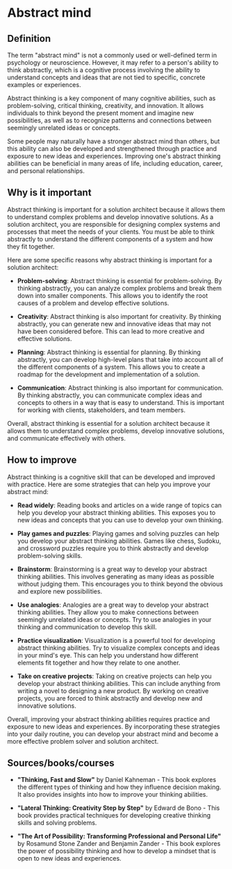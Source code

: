 # Abstract mind

## Definition

The term "abstract mind" is not a commonly used or well-defined term in psychology or neuroscience. However, it may refer to a person's ability to think abstractly, which is a cognitive process involving the ability to understand concepts and ideas that are not tied to specific, concrete examples or experiences.

Abstract thinking is a key component of many cognitive abilities, such as problem-solving, critical thinking, creativity, and innovation. It allows individuals to think beyond the present moment and imagine new possibilities, as well as to recognize patterns and connections between seemingly unrelated ideas or concepts.

Some people may naturally have a stronger abstract mind than others, but this ability can also be developed and strengthened through practice and exposure to new ideas and experiences. Improving one's abstract thinking abilities can be beneficial in many areas of life, including education, career, and personal relationships.

## Why is it important

Abstract thinking is important for a solution architect because it allows them to understand complex problems and develop innovative solutions. As a solution architect, you are responsible for designing complex systems and processes that meet the needs of your clients. You must be able to think abstractly to understand the different components of a system and how they fit together.

Here are some specific reasons why abstract thinking is important for a solution architect:

- **Problem-solving**: Abstract thinking is essential for problem-solving. By thinking abstractly, you can analyze complex problems and break them down into smaller components. This allows you to identify the root causes of a problem and develop effective solutions.

- **Creativity**: Abstract thinking is also important for creativity. By thinking abstractly, you can generate new and innovative ideas that may not have been considered before. This can lead to more creative and effective solutions.

- **Planning**: Abstract thinking is essential for planning. By thinking abstractly, you can develop high-level plans that take into account all of the different components of a system. This allows you to create a roadmap for the development and implementation of a solution.

- **Communication**: Abstract thinking is also important for communication. By thinking abstractly, you can communicate complex ideas and concepts to others in a way that is easy to understand. This is important for working with clients, stakeholders, and team members.

Overall, abstract thinking is essential for a solution architect because it allows them to understand complex problems, develop innovative solutions, and communicate effectively with others.

## How to improve

Abstract thinking is a cognitive skill that can be developed and improved with practice. Here are some strategies that can help you improve your abstract mind:

- **Read widely**: Reading books and articles on a wide range of topics can help you develop your abstract thinking abilities. This exposes you to new ideas and concepts that you can use to develop your own thinking.

- **Play games and puzzles**: Playing games and solving puzzles can help you develop your abstract thinking abilities. Games like chess, Sudoku, and crossword puzzles require you to think abstractly and develop problem-solving skills.

- **Brainstorm**: Brainstorming is a great way to develop your abstract thinking abilities. This involves generating as many ideas as possible without judging them. This encourages you to think beyond the obvious and explore new possibilities.

- **Use analogies**: Analogies are a great way to develop your abstract thinking abilities. They allow you to make connections between seemingly unrelated ideas or concepts. Try to use analogies in your thinking and communication to develop this skill.

- **Practice visualization**: Visualization is a powerful tool for developing abstract thinking abilities. Try to visualize complex concepts and ideas in your mind's eye. This can help you understand how different elements fit together and how they relate to one another.

- **Take on creative projects**: Taking on creative projects can help you develop your abstract thinking abilities. This can include anything from writing a novel to designing a new product. By working on creative projects, you are forced to think abstractly and develop new and innovative solutions.

Overall, improving your abstract thinking abilities requires practice and exposure to new ideas and experiences. By incorporating these strategies into your daily routine, you can develop your abstract mind and become a more effective problem solver and solution architect.

## Sources/books/courses

- **"Thinking, Fast and Slow"** by Daniel Kahneman - This book explores the different types of thinking and how they influence decision making. It also provides insights into how to improve your thinking abilities.

- **"Lateral Thinking: Creativity Step by Step"** by Edward de Bono - This book provides practical techniques for developing creative thinking skills and solving problems.

- **"The Art of Possibility: Transforming Professional and Personal Life"** by Rosamund Stone Zander and Benjamin Zander - This book explores the power of possibility thinking and how to develop a mindset that is open to new ideas and experiences.
